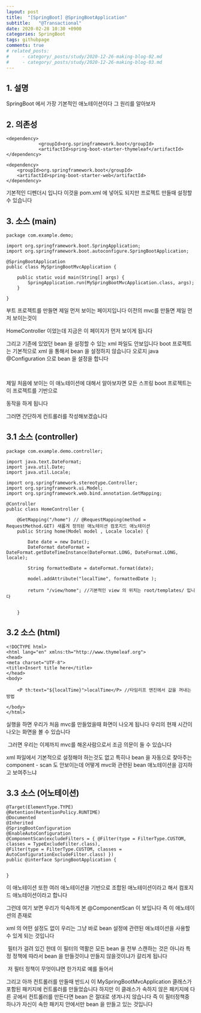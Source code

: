 ```yaml
---
layout: post
title:  "[SpringBoot] @SpringBootApplication"
subtitle:   "@Transactional"
date: 2020-02-28 10:30 +0900
categories: SpringBoot
tags: githubpage
comments: true
# related_posts:
#     - category/_posts/study/2020-12-26-making-blog-02.md
#     - category/_posts/study/2020-12-26-making-blog-03.md
---
```


## 1. 설명
SpringBoot 에서 가장 기본적인 애노테이션이다 그 원리를 알아보자 


## 2. 의존성

```
<dependency>
			<groupId>org.springframework.boot</groupId>
			<artifactId>spring-boot-starter-thymeleaf</artifactId>		
</dependency>
	
<dependency>
	<groupId>org.springframework.boot</groupId>
	<artifactId>spring-boot-starter-web</artifactId>
</dependency>
```

기본적인 디펜더시 입니다 이것을 pom.xml 에 넣어도 되지만 프로젝트 만들때 설정할 수 있습니다 

## 3. 소스 (main)

```
package com.example.demo;

import org.springframework.boot.SpringApplication;
import org.springframework.boot.autoconfigure.SpringBootApplication;

@SpringBootApplication
public class MySpringBootMvcApplication {

	public static void main(String[] args) {
		SpringApplication.run(MySpringBootMvcApplication.class, args);
	}

}

```

부트 프로젝트를 만들면 제일 먼저 보이는 페이지입니다 이전의 mvc를 만들면 제일 먼저 보이는것이 

HomeController 이었는데 지금은 이 페이지가 먼저 보이게 됩니다 

그리고 기존에 있었던 bean 을 설정할 수 있는 xml 파일도 안보입니다 boot 프로젝트는 기본적으로 xml 을 통해서 bean 을 설정하지 않습니다 오로지 java @Configuration 으로 bean 을 설정을 합니다 

​

제일 처음에 보이는 이 애노테이션에 대해서 알아보자면 모든 스프링 boot 프로젝트는 이 프로젝트를 기반으로 

동작을 하게 됩니다 


그러면 간단하게 컨트롤러를 작성해보겠습니다 


## 3.1 소스 (controller)
```
package com.example.demo.controller;

import java.text.DateFormat;
import java.util.Date;
import java.util.Locale;

import org.springframework.stereotype.Controller;
import org.springframework.ui.Model;
import org.springframework.web.bind.annotation.GetMapping;

@Controller
public class HomeController {
	
	@GetMapping("/home") // @RequestMapping(method = RequestMethod.GET) 새롭게 정의된 애노테이션 컴포지드 애노테이션
	public String home(Model model , Locale locale) {
		
		Date date = new Date();
		DateFormat dateFormat = DateFormat.getDateTimeInstance(DateFormat.LONG, DateFormat.LONG, locale);
		
		String formattedDate = dateFormat.format(date);
		
		model.addAttribute("localTime", formattedDate );
		
		return "/view/home"; //기본적인 view 의 위치는 root/templates/ 입니다 
		
		
	}
```

## 3.2 소스 (html)
```
<!DOCTYPE html>
<html lang="en" xmlns:th="http://www.thymeleaf.org">
<head>
<meta charset="UTF-8">
<title>Insert title here</title>
</head>
<body>

	<P th:text="${localTime}">localTime</P> //타임리프 엔진에서 값을 꺼내는 방법 

</body>
</html>
```

실행을 하면 우리가 처음 mvc를 만들었을때 화면이 나오게 됩니다  우리의 현재 시간이 나오는 화면을 볼 수 있습니다 

​
그러면 우리는 이제까지 mvc를 해온사람으로서 조금 의문이 들 수 있습니다 

xml 파일에서 기본적으로 설정해야 하는것도 없고 특히나 bean 을 자동으로 찾아주는 component - scan 도 안보이는데 어떻게 mvc와 관련된 bean 애노테이션을 감지하고 보여주느냐

## 3.3 소스 (어노테이션)
```
@Target(ElementType.TYPE)
@Retention(RetentionPolicy.RUNTIME)
@Documented
@Inherited
@SpringBootConfiguration
@EnableAutoConfiguration
@ComponentScan(excludeFilters = { @Filter(type = FilterType.CUSTOM, classes = TypeExcludeFilter.class),
@Filter(type = FilterType.CUSTOM, classes = AutoConfigurationExcludeFilter.class) })
public @interface SpringBootApplication {


}
```

이 애노테이션 또한 여러 애노테이션을 기반으로 조합된 애노테이션이라고 해서 컴포지드 애노테이션이라고 합니다 

그런데 여기 보면 우리가 익숙하게 본 @ComponentScan 이 보입니다 즉 이 애노테이션의 존재로 

xml 의 어떤 설정도 없이 우리는 그냥 바로 bean 설정에 관련된 애노테이션을 사용할 수 있게 되는 것입니다 

​
필터가 걸려 있긴 한데  이 필터의 역활은 모든 bean 을 전부 스캔하는 것은 아니라 특정 정책에 따라서 bean 을 만들것이냐 만들지 않을것이냐가 갈리게 됩니다 

​
저 필터 정책이 무엇이냐면 한가지로 예를 들어서 

그리고 아까 컨트롤러를 만들때 반드시 이 MySpringBootMvcApplication 클래스가 포함된 패키지에 컨트롤러를 만들었습니다 하지만 이 클래스가 속하지 않은 패키지에 다른 곳에서 컨트롤러를 만든다면 bean 은 절대로 생겨나지 않습니다 즉 이 필터정책중 하나가 자신이 속한 패키지 안에서만 bean 을 만들고 있는 것입니다 

